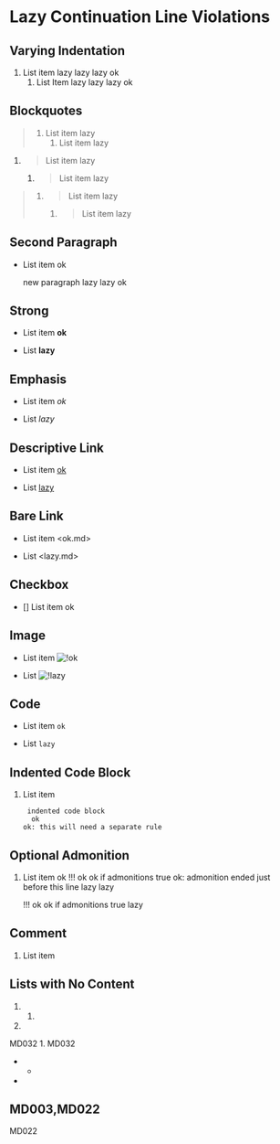 # Lazy Continuation Line Violations

## Varying Indentation

1. List item
lazy
 lazy
    lazy
   ok
   1. List Item
lazy
   lazy
       lazy
      ok

## Blockquotes

> 1. List item
lazy
>    1. List item
lazy

1. > List item
lazy
   1. > List item
lazy

> 1. > List item
lazy
>    1. > List item
lazy

## Second Paragraph

- List item
  ok

  new paragraph
lazy
   lazy
  ok

## Strong

- List item **ok**

- List
**lazy**

## Emphasis

- List item _ok_

- List
_lazy_

## Descriptive Link

- List item [ok](ok)

- List
[lazy](lazy)

## Bare Link

- List item <ok.md>

- List
<lazy.md>

## Checkbox

- [] List item ok

## Image

- List item ![!ok](ok)

- List
![!lazy](lazy)

## Code

- List item `ok`

- List
`lazy`

## Indented Code Block

1. List item

        indented code block
         ok
       ok: this will need a separate rule

## Optional Admonition

1. List item
   ok
   !!! ok
       ok if admonitions true
   ok: admonition ended just before this line
lazy
       lazy

   !!! ok
       ok if admonitions true
lazy

## Comment

1. List item
<!--ok-->

## Lists with No Content

1.
    1.

1.
MD032
    1.
MD032

-
  -

-
MD003,MD022
  -
MD022

